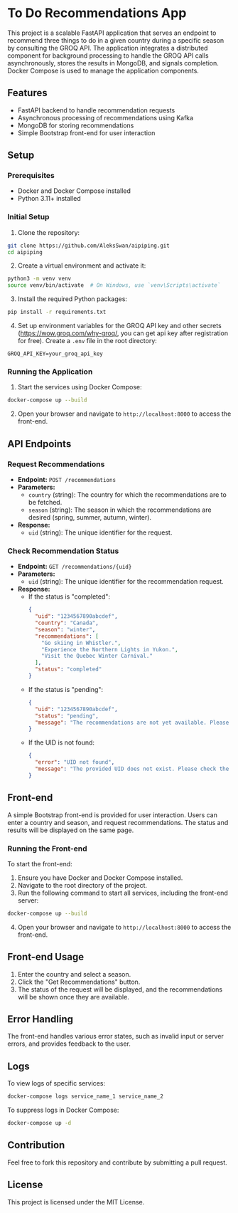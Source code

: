 # To Do Recommendations App

This project is a scalable FastAPI application that serves an endpoint to recommend three things to do in a given country during a specific season by consulting the GROQ API. The application integrates a distributed component for background processing to handle the GROQ API calls asynchronously, stores the results in MongoDB, and signals completion. Docker Compose is used to manage the application components.

## Features

- FastAPI backend to handle recommendation requests
- Asynchronous processing of recommendations using Kafka
- MongoDB for storing recommendations
- Simple Bootstrap front-end for user interaction

## Setup

### Prerequisites

- Docker and Docker Compose installed
- Python 3.11+ installed

### Initial Setup

1. Clone the repository:

```bash
git clone https://github.com/AleksSwan/aipiping.git
cd aipiping
```

2. Create a virtual environment and activate it:

```bash
python3 -m venv venv
source venv/bin/activate  # On Windows, use `venv\Scripts\activate`
```

3. Install the required Python packages:

```bash
pip install -r requirements.txt
```

4. Set up environment variables for the GROQ API key and other secrets (https://wow.groq.com/why-groq/, you can get api key after registration for free). Create a `.env` file in the root directory:

```env
GROQ_API_KEY=your_groq_api_key
```

### Running the Application

1. Start the services using Docker Compose:

```bash
docker-compose up --build
```

2. Open your browser and navigate to `http://localhost:8000` to access the front-end.

## API Endpoints

### Request Recommendations

- **Endpoint:** `POST /recommendations`
- **Parameters:**
  - `country` (string): The country for which the recommendations are to be fetched.
  - `season` (string): The season in which the recommendations are desired (spring, summer, autumn, winter).
- **Response:**
  - `uid` (string): The unique identifier for the request.

### Check Recommendation Status

- **Endpoint:** `GET /recommendations/{uid}`
- **Parameters:**
  - `uid` (string): The unique identifier for the recommendation request.
- **Response:**
  - If the status is "completed":
    ```json
    {
      "uid": "1234567890abcdef",
      "country": "Canada",
      "season": "winter",
      "recommendations": [
        "Go skiing in Whistler.",
        "Experience the Northern Lights in Yukon.",
        "Visit the Quebec Winter Carnival."
      ],
      "status": "completed"
    }
    ```
  - If the status is "pending":
    ```json
    {
      "uid": "1234567890abcdef",
      "status": "pending",
      "message": "The recommendations are not yet available. Please try again later."
    }
    ```
  - If the UID is not found:
    ```json
    {
      "error": "UID not found",
      "message": "The provided UID does not exist. Please check the UID and try again."
    }
    ```

## Front-end

A simple Bootstrap front-end is provided for user interaction. Users can enter a country and season, and request recommendations. The status and results will be displayed on the same page.

### Running the Front-end

To start the front-end:

1. Ensure you have Docker and Docker Compose installed.
2. Navigate to the root directory of the project.
3. Run the following command to start all services, including the front-end server:

```bash
docker-compose up --build
```

4. Open your browser and navigate to `http://localhost:8000` to access the front-end.

## Front-end Usage

1. Enter the country and select a season.
2. Click the "Get Recommendations" button.
3. The status of the request will be displayed, and the recommendations will be shown once they are available.

## Error Handling

The front-end handles various error states, such as invalid input or server errors, and provides feedback to the user.

## Logs

To view logs of specific services:

```bash
docker-compose logs service_name_1 service_name_2
```

To suppress logs in Docker Compose:

```bash
docker-compose up -d
```

## Contribution

Feel free to fork this repository and contribute by submitting a pull request.

## License

This project is licensed under the MIT License.
